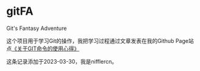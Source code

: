 # gitFA
Git's Fantasy Adventure

这个项目用于学习Git的操作，我把学习过程通过文章发表在我的Github Page站点[《关于GIT命令的使用心得》](http://xuzihui.cn/2017/03/11/%E5%85%B3%E4%BA%8EGit%E5%91%BD%E4%BB%A4%E7%9A%84%E4%BD%BF%E7%94%A8%E5%BF%83%E5%BE%97/)

这条记录添加于2023-03-30，我是nifflercn。
